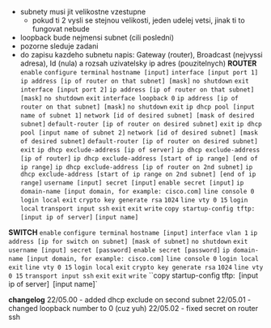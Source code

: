 - subnety musi jit velikostne vzestupne
	- pokud ti 2 vysli se stejnou velikosti, jeden udelej vetsi, jinak ti to fungovat nebude
- loopback bude nejmensi subnet (cili posledni)
- pozorne sleduje zadani
- do zapisu kazdeho subnetu napis: Gateway (router), Broadcast (nejvyssi adresa), Id (nula) a rozsah uzivatelsky ip adres (pouzitelnych)
**ROUTER**
`enable`
`configure terminal`
`hostname [input]`
`interface [input port 1]`
	`ip address [ip of router on that subnet] [mask]`
	`no shutdown`
	`exit`
`interface [input port 2]`
	`ip address [ip of router on that subnet] [mask]`
	`no shutdown`
	`exit`
`interface loopback 0`
	`ip address [ip of router on that subnet] [mask]`
	`no shutdown`
	`exit`
`ip dhcp pool [input name of subnet 1]`
	`network [id of desired subnet] [mask of desired subnet]`
	`default-router [ip of router on desired subnet]`
	`exit`
`ip dhcp pool [input name of subnet 2]`
	`network [id of desired subnet] [mask of desired subnet]`
	`default-router [ip of router on desired subnet]`
	`exit`
`ip dhcp exclude-address [ip of server]`
`ip dhcp exclude-address [ip of router]`
`ip dhcp exclude-address [start of ip range] [end of ip range]`
`ip dhcp exclude-address [ip of router on 2nd subnet]`
`ip dhcp exclude-address [start of ip range on 2nd subnet] [end of ip range]`
`username [input] secret [input]`
`enable secret [input]`
`ip domain-name [input domain, for example: cisco.com]`
`line console 0`
	`login local`
	`exit`
`crypto key generate rsa`
	`1024`
`line vty 0 15`
	`login local`
	`transport input ssh`
	`exit`
`exit`
`write`
`copy startup-config tftp:`
	`[input ip of server]`
	`[input name]`

**SWITCH**
`enable`
`configure terminal`
`hostname [input]`
`interface vlan 1`
	`ip address [ip for switch on subnet] [mask of subnet]`
	`no shutdown`
	`exit`
`username [input] secret [password]`
`enable secret [password]`
`ip domain-name [input domain, for example: cisco.com]`
`line console 0`
	`login local`
	`exit`
`line vty 0 15`
	`login local`
	`exit`
`crypto key generate rsa`
	`1024`
`line vty 0 15`
	`transport input ssh`
	`exit`
`exit`
`write`
``copy startup-config tftp:`
	`[input ip of server]`
	`[input name]`


**changelog**
22/05.00 - added dhcp exclude on second subnet
22/05.01 - changed loopback number to 0 (cuz yuh)
22/05.02 - fixed secret on router ssh